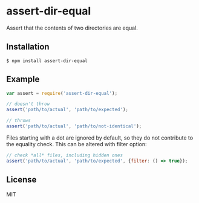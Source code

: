 
# assert-dir-equal

  Assert that the contents of two directories are equal.

## Installation

    $ npm install assert-dir-equal

## Example

```js
var assert = require('assert-dir-equal');

// doesn't throw
assert('path/to/actual', 'path/to/expected');

// throws
assert('path/to/actual', 'path/to/not-identical');
```

Files starting with a dot are ignored by default, so they do not contribute to the equality check. This can be altered with filter option:

```js
// check *all* files, including hidden ones
assert('path/to/actual', 'path/to/expected', {filter: () => true});
```

## License

  MIT

